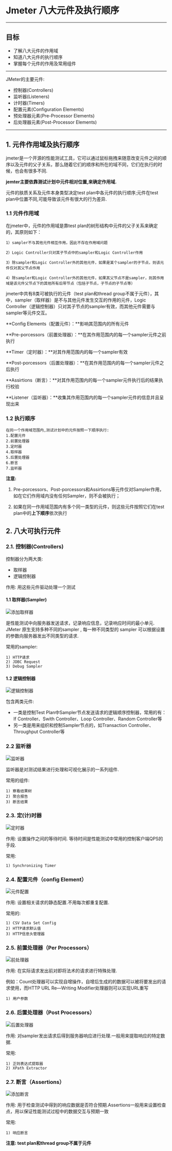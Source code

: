 # Jmeter 八大元件及执行顺序

------

## 目标

- 了解八大元件的作用域
- 知道八大元件的执行顺序
- 掌握每个元件的作用及常用组件

------

JMeter的主要元件:

- 控制器(Controllers)
- 监听器(Listeners)
- 计时器(Timers)
- 配置元素(Configuration Elements)
- 预处理器元素(Pre-Processor Elements)
- 后处理器元素(Post-Processor Elements)

------

## 1. 元件作用域及执行顺序

jmeter是一个开源的性能测试工具，它可以通过鼠标拖拽来随意改变元件之间的顺序以及元件的父子关系，那么随着它们的顺序和所在的域不同，它们在执行的时候，也会有很多不同.

**jemter主要依靠测试计划中元件相对位置,来确定作用域.**

元件的肤质关系及元件本身类型决定test plan中各元件的执行顺序;元件在test plan中位置不同,可能导致该元件有很大的行为差异.

### 1.1 元件作用域

在jmeter中，元件的作用域是靠test plan的树形结构中元件的父子关系来确定的，其原则如下：

```
1）sampler不与其他元件相互作用，因此不存在作用域问题

2）Logic Controller只对其子节点中的sampler和Logic Controller作用

3）除sampler和Logic Controller外的其他元件，如果是某个sampler的子节点，则该元件仅对其父节点作用

4）除sampler和Logic Controller外的其他元件，如果其父节点不是sampler，则其作用域是该元件父节点下的其他所有后带节点（包括子节点，子节点的子节点等）
```

jmeter中共有8类可被执行的元件（test plan和thread group不属于元件），其中，sampler（取样器）是不与其他元件发生交互的作用的元件，Logic Controller（逻辑控制器）只对其子节点的sampler有效，而其他元件需要与sampler等元件交互。

**Config Elements（配置元件）：**影响其范围内的所有元件

**Pre-porcessors（前置处理器）：**在其作用范围内的每一个sampler元件之前执行

**Timer（定时器）：**对其作用范围内的每一个sampler有效

**Post-porcessors（后置处理器）：**在其作用范围内的每一个sampler元件之后执行

**Assirtions（断言）：**对其作用范围内的每一个sampler元件执行后的结果执行校验

**Listener（监听器）：**收集其作用范围内的每一个sampler元件的信息并且呈现出来

### 1.2 执行顺序

```
在同一个作用域范围内,测试计划中的元件按照一下顺序执行:
1.配置元件
2.前置处理器
3.定时器
4.取样器
5.后置处理器
6.断言
7.监听器
```

**注意:**

1. Pre-porcessors、Post-porcessors和Assirtions等元件仅对Sampler作用，如在它们作用域内没有任何Sampler，则不会被执行；

2.  如果在同一作用域范围内有多个同一类型的元件，则这些元件按照它们在test plan中的**上下顺序**依次执行

## 2. 八大可执行元件

### 2.1. 控制器(Controllers)

控制器分为两大类: 

- 取样器
- 逻辑控制器

作用: 用这些元件驱动处理一个测试

#### 1.1 取样器(Sampler)

 ![添加取样器](../img/add_sampler.png)

是性能测试中向服务器发送请求，记录响应信息，记录响应时间的最小单元. JMeter 原生支持多种不同的sampler , 每一种不同类型的 sampler 可以根据设置的参数向服务器发出不同类型的请求.

常用的sampler:

```
1) HTTP请求
2) JDBC Request 
3) Debug Sampler
```

#### 1.2 逻辑控制器

![逻辑控制器](../img/add_logicsampler.png)

包含两类元件:

- 一类是控制Test Plan中Sampler节点发送请求的逻辑顺序控制器，常用的有：If Controller、Swith Controller、Loop Controller、Random Controller等
- 另一类是用来组织和控制Sampler节点的，如Transaction Controller、Throughput Controller等

### 2.2 监听器

![监听器](../img/listener.png)

监听器是对测试结果进行处理和可视化展示的一系列组件.

常用的组件:

```
1) 察看结果树
2) 聚合报告 
3) 断言结果 
```

### 2.3. 定(计)时器

![定时器](../img/timer.png)

作用:  设置操作之间的等待时间. 等待时间是性能测试中常用的控制客户端QPS的手段.

常用:

```
1) Synchronizing Timer 
```

### 2.4.  配置元件（config Element）

![元件配置](../img/config.png)

作用: 设置相关请求的静态配置.不用每次都重复配置.

常用的:

```
1) CSV Data Set Config
2) HTTP请求默认值
3) HTTP信息头管理器      
```

### 2.5.  前置处理器（Per Processors）

![前处理器](../img/set_pro.png)

作用: 在实际请求发出前对即将法术的请求进行特殊处理.

例如：Count处理器可以实现自增操作，自增后生成的的数据可以被将要发出的请求使用，而HTTP URL Re—Writing Modifier处理器则可以实现URL重写

```
1) 用户参数 
```

### 2.6. 后置处理器（Post Processors）

![后置处理器](../img/post_sampler.png)

作用: 对sampler发出请求后得到服务器响应进行处理.一般用来提取响应的特定数据.

常用:

```
1) 正则表达式提取器 
2) XPath Extractor
```

### 2.7. 断言（Assertions）

![添加断言](../img/assert.png)

作用: 用于检查测试中得到的响应数据是否符合预期.Assertions一般用来设置检查点，用以保证性能测试过程中的数据交互与预期一致

常用:

```
1) 响应断言 
```

**注意: test plan和thread group不属于元件**



